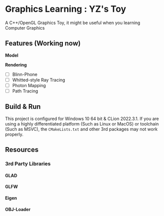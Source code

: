 # Graphics Learning : YZ's Toy

A C++/OpenGL Graphics Toy, it might be useful when you learning Computer Graphics

## Features (Working now)

**Model**

**Rendering**

- [ ] Blinn-Phone
- [ ] Whitted-style Ray Tracing
- [ ] Photon Mapping
- [ ] Path Tracing

## Build & Run

This project is configured for Windows 10 64 bit & CLion 2022.3.1. If you are using a highly differentiated platform (Such as Linux or MacOS) or toolchain (Such as MSVC), the `CMakeLists.txt` and other 3rd packages may not work properly.

## Resources

### 3rd Party Libraries

#### GLAD

#### GLFW

#### Eigen

#### OBJ-Loader
